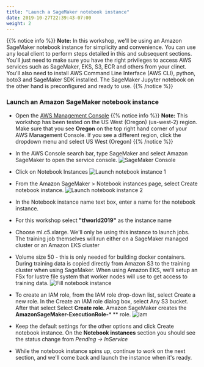 ```yaml
---
title: "Launch a SageMaker notebook instance"
date: 2019-10-27T22:39:43-07:00
weight: 2
---
```


{{% notice info %}}
**Note:** In this workshop, we'll be using an Amazon SageMaker notebook instance for simplicity and convenience. You can use any local client to perform steps detailed in this and subsequent sections. You'll just need to make sure you have the right privileges to access AWS services such as SageMaker, EKS, S3, ECR and others from your clinet. You'll also need to install AWS Command Line Interface (AWS CLI), python, boto3 and SageMaker SDK installed. The SageMaker Jupyter notebook on the other hand is preconfigured and ready to use.
{{% /notice %}}

### Launch an Amazon SageMaker notebook instance

* Open the [AWS Management Console](https://console.aws.amazon.com/console/home)
{{% notice info %}}
**Note:** This workshop has been tested on the US West (Oregon) (us-west-2) region. Make sure that you see **Oregon** on the top right hand corner of your AWS Management Console. If you see a different region, click the dropdown menu and select US West (Oregon)
{{% /notice %}}

* In the AWS Console search bar, type SageMaker and select Amazon SageMaker to open the service console.
![SageMaker Console](/images/setup/setup_aws_console.png)
* Click on Notebook Instances
![Launch notebook instance 1](/images/setup/setup_notebook.png)
* From the Amazon SageMaker > Notebook instances page, select Create notebook instance.
![Launch notebook instance 2](/images/setup/setup_create_notebook.png)
* In the Notebook instance name text box, enter a name for the notebook instance.
 * For this workshop select **"tfworld2019"** as the instance name
 * Choose ml.c5.xlarge. We'll only be using this instance to launch jobs. The training job themselves will run either on a SageMaker managed cluster or an Amazon EKS cluster
 * Volume size 50 - this is only needed for building docker containers. During training data is copied directly from Amazon S3 to the training cluster when using SageMaker. When using Amazon EKS, we'll setup an FSx for lustre file system that worker nodes will use to get access to training data.
![Fill notebook instance](/images/setup/setup_fill_notebook.png)
* To create an IAM role, from the IAM role drop-down list, select Create a new role. In the Create an IAM role dialog box, select Any S3 bucket. After that select Select **Create role**. Amazon SageMaker creates the **AmazonSageMaker-ExecutionRole-*** ** role.
![iam](/images/setup/notebook_iam.png)
* Keep the default settings for the other options and click Create notebook instance. On the **Notebook instances** section you should see the status change from *Pending -> InService*
* While the notebook instance spins up, continue to work on the next section, and we'll come back and launch the instance when it's ready.
